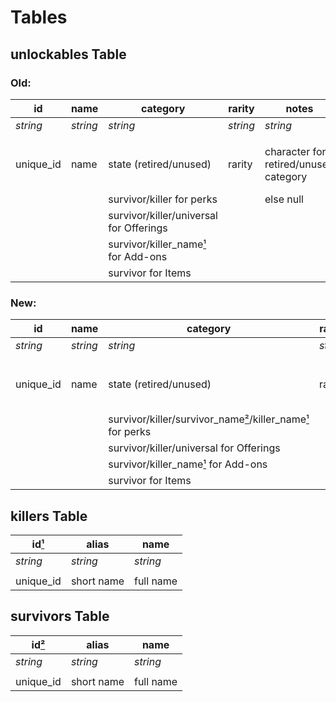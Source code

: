 # Tables

## unlockables Table
### Old:
| id        | name     | category                                | rarity   | notes                                 | type                            | order    |
|-----------|----------|-----------------------------------------|----------|---------------------------------------|---------------------------------|----------|
| _string_  | _string_ | _string_                                | _string_ | _string_                              | _string_                        | _int_    |
|           |          |                                         |          |                                       |                                 |          |
| unique_id | name     | state (retired/unused)                  | rarity   | character for retired/unused category | universal (mystery boxed, etc.) | order.md |
|           |          | survivor/killer for perks               |          | else null                             | perk                            |          |
|           |          | survivor/killer/universal for Offerings |          |                                       | offering                        |          |
|           |          | survivor/killer_name[¹] for Add-ons     |          |                                       | add-on                          |          |
|           |          | survivor for Items                      |          |                                       | item                            |          |

### New:
| id        | name     | category                                                  | rarity   | notes                                 | type                            | order    |
|-----------|----------|-----------------------------------------------------------|----------|---------------------------------------|---------------------------------|----------|
| _string_  | _string_ | _string_                                                  | _string_ | _string_                              | _string_                        | _int_    |
|           |          |                                                           |          |                                       |                                 |          |
| unique_id | name     | state (retired/unused)                                    | rarity   | character for retired/unused category | universal (mystery boxed, etc.) | order.md |
|           |          | survivor/killer/survivor_name[²]/killer_name[¹] for perks |          | else null                             | perk                            |          |
|           |          | survivor/killer/universal for Offerings                   |          |                                       | offering                        |          |
|           |          | survivor/killer_name[¹] for Add-ons                       |          |                                       | add-on                          |          |
|           |          | survivor for Items                                        |          |                                       | item                            |          |

## killers Table
| id[¹]     | alias      | name      |
|-----------|------------|-----------|
| _string_  | _string_   | _string_  |
|           |            |           |
| unique_id | short name | full name |

[¹]: #killers-table

## survivors Table

| id[²]     | alias      | name      |
|-----------|------------|-----------|
| _string_  | _string_   | _string_  |
|           |            |           |
| unique_id | short name | full name |

[²]: #survivors-table-todo